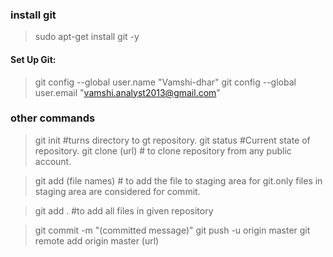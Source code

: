 ### install git
> sudo apt-get install git -y

#### Set Up Git:
> git config --global user.name "Vamshi-dhar"
> git config --global user.email "vamshi.analyst2013@gmail.com"

### other commands
> git init #turns directory to gt repository.
> git status  #Current state of repository.
> git clone (url) # to clone repository from any public account.

> git add (file names) # to add the file to staging area for git.only files in staging area are considered for commit.

> git add . #to add all files in given repository


> git commit -m "(committed message)"
> git push -u origin master
> git remote add origin master (url)
